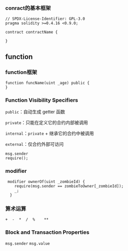 ### conract的基本框架
```solidty
// SPDX-License-Identifier: GPL-3.0
pragma solidity >=0.4.16 <0.9.0;

contract contractName {

}
```
## function
### function框架
```solidity
function funcName(uint _age) public {
}
```
### Function Visibility Specifiers
`public`：自动生成 getter 函数

`private`：只能在定义它的合约内部被调用

`internal`：`private` + 继承它的合约中被调用

`external`：仅合约外部可访问



```solidity
msg.sender
require();
```

### modifier
```solidity
 modifier ownerOf(uint _zombieId) {
    require(msg.sender == zombieToOwner[_zombieId]);
    _;
  }
```


### 算术运算
`+  -  *  /  %    **`


### Block and Transaction Properties
`msg.sender` `msg.value`
